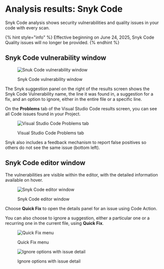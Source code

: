 # Analysis results: Snyk Code

Snyk Code analysis shows security vulnerabilities and quality issues in your code with every scan.

{% hint style="info" %}
Effective beginning on June 24, 2025, Snyk Code Quality issues will no longer be provided.
{% endhint %}

## Snyk Code vulnerability window

<figure><img src="../../../../.gitbook/assets/Screenshot 2023-03-17 at 12.25.28 (1).png" alt="Snuk Code vulnerability window"><figcaption><p>Snyk Code vulnerability window</p></figcaption></figure>

The Snyk suggestion panel on the right of the results screen shows the Snyk Code Vulnerability name, the line it was found in, a suggestion for a fix, and an option to ignore, either in the entire file or a specific line.

On the **Problems** tab of the Visual Studio Code results screen, you can see all Code issues found in your Project.

<figure><img src="../../../../.gitbook/assets/Screenshot 2023-03-17 at 13.41.55.png" alt="Visual Studio Code Problems tab"><figcaption><p>Visual Studio Code Problems tab</p></figcaption></figure>

Snyk also includes a feedback mechanism to report false positives so others do not see the same issue (bottom left).

## Snyk Code editor window

The vulnerabilities are visible within the editor, with the detailed information available on hover.

<figure><img src="../../../../.gitbook/assets/Screenshot 2023-03-17 at 12.31.45.png" alt="Snyk Code editor window"><figcaption><p>Snyk Code editor window</p></figcaption></figure>

Choose **Quick Fix** to open the details panel for an issue using Code Action.

You can also choose to ignore a suggestion, either a particular one or a recurring one in the current file,  using **Quick Fix**.

<figure><img src="../../../../.gitbook/assets/Screenshot 2023-03-17 at 16.34.21.png" alt="Quick Fix menu"><figcaption><p>Quick Fix menu</p></figcaption></figure>

<figure><img src="../../../../.gitbook/assets/Screenshot 2023-03-17 at 12.32.22.png" alt="Ignore options with issue detail"><figcaption><p>Ignore options with issue detail</p></figcaption></figure>

